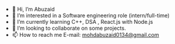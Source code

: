 - 👋 Hi, I’m Abuzaid
- 👀 I’m interested in a Software engineering role (intern/full-time)
- 🌱 I’m currently learning C++, DSA , React.js with Node.js
- 💞️ I’m looking to collaborate on some projects.
- 📫 How to reach me E-mail: mohdabuzaid0134@gmail.com

<!---
Abuzaid-0132/Abuzaid-0132 is a ✨ special ✨ repository because its `README.md` (this file) appears on your GitHub profile.
You can click the Preview link to take a look at your changes.
--->
